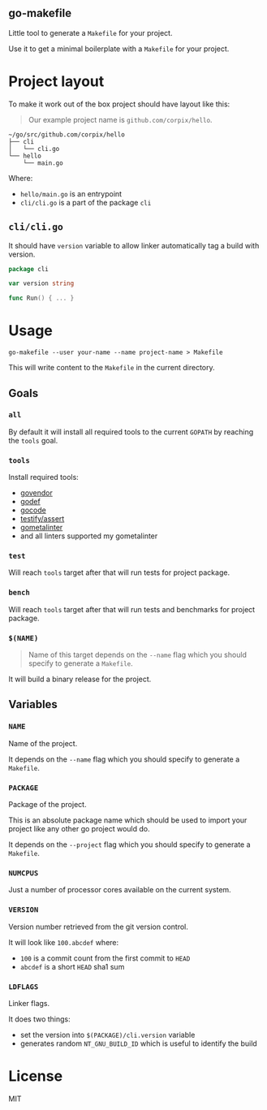 go-makefile
------------------

Little tool to generate a `Makefile` for your project.

Use it to get a minimal boilerplate with a `Makefile` for your project.

# Project layout

To make it work out of the box project should have layout like this:

> Our example project name is `github.com/corpix/hello`.

``` text
~/go/src/github.com/corpix/hello
├── cli
│   └── cli.go
└── hello
    └── main.go
```

Where:

- `hello/main.go` is an entrypoint
- `cli/cli.go` is a part of the package `cli`

## `cli/cli.go`

It should have `version` variable to allow linker automatically tag a build with version.

``` go
package cli

var version string

func Run() { ... }
```

# Usage

``` shell
go-makefile --user your-name --name project-name > Makefile
```

This will write content to the `Makefile` in the current directory.

## Goals

### `all`

By default it will install all required tools to the current `GOPATH` by reaching the `tools` goal.

### `tools`

Install required tools:

- [govendor](github.com/kardianos/govendor)
- [godef](github.com/rogpeppe/godef)
- [gocode](github.com/nsf/gocode)
- [testify/assert](github.com/stretchr/testify/assert)
- [gometalinter](github.com/alecthomas/gometalinter)
- and all linters supported my gometalinter

### `test`

Will reach `tools` target after that will run tests for project package.

### `bench`

Will reach `tools` target after that will run tests and benchmarks for project package.

### `$(NAME)`

> Name of this target depends on the `--name` flag which you should specify to generate a `Makefile`.

It will build a binary release for the project.

## Variables

### `NAME`

Name of the project.

It depends on the `--name` flag which you should specify to generate a `Makefile`.

### `PACKAGE`

Package of the project.

This is an absolute package name which should be used to import your project like any other go project would do.

It depends on the `--project` flag which you should specify to generate a `Makefile`.

### `NUMCPUS`

Just a number of processor cores available on the current system.

### `VERSION`

Version number retrieved from the git version control.

It will look like `100.abcdef` where:

- `100` is a commit count from the first commit to `HEAD`
- `abcdef` is a short `HEAD` sha1 sum

### `LDFLAGS`

Linker flags.

It does two things:

- set the version into `$(PACKAGE)/cli.version` variable
- generates random `NT_GNU_BUILD_ID` which is useful to identify the build

# License

MIT
